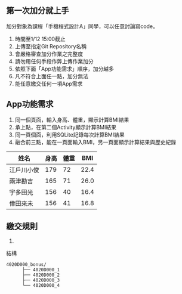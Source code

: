 ## 第一次加分就上手
加分對象為課程「手機程式設計A」同學，可以任意討論寫code。

1. 時間至1/12 15:00截止
2. 上傳至指定Git Repository名稱
3. 會嚴格審查加分作業之完整度
4. 請勿用任何手段作弊上傳作業加分
5. 依照下面「App功能需求」順序，加分越多
6. 凡不符合上面任一點，加分無法
7. 能任意繳交任何一項App需求


## App功能需求

1. 同一個頁面，輸入身高、體重，顯示計算BMI結果
2. 承上點，在第二個Activity顯示計算BMI結果
3. 同一頁個面，利用SQLite記錄每次計算BMI結果
4. 融合前三點，能在一頁面輸入BMI，另一頁面顯示計算結果與歷史紀錄


姓名 | 身高 | 體重 | BMI|
--- | --- | --- | --- |
江戶川小俊 | 179  | 72 | 22.4 |
兩津勘吉  | 165 | 71 | 26.0 |
宇多田光  | 156 | 40 | 16.4 |
倖田來未  | 156 | 41 | 16.8 |

## 繳交規則

1. 


結構


```
4020D000_bonus/
      ├── 4020D000_1
      ├── 4020D000_2
      ├── 4020D000_3
      └── 4020D000_4
```
